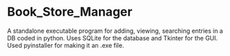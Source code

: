 # Book_Store_Manager
A standalone executable program for adding, viewing, searching entries in a DB coded in python.
Uses SQLite for the database and Tkinter for the GUI.
Used pyinstaller for making it an .exe file.

